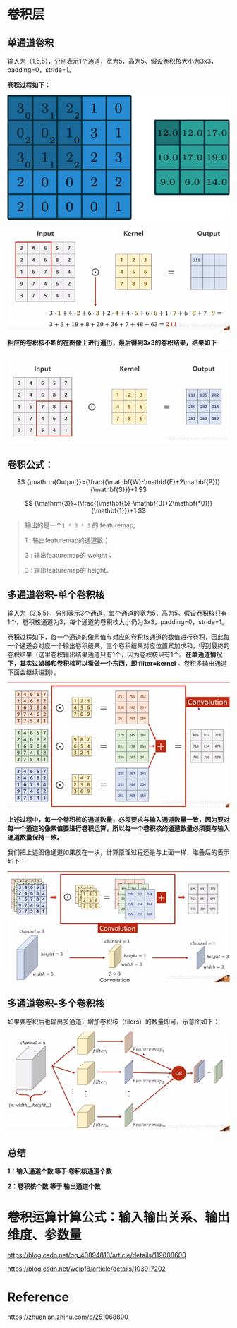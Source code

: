 # 卷积层

## 单通道卷积

输入为（1,5,5），分别表示1个通道，宽为5，高为5。假设卷积核大小为3x3，padding=0，stride=1。

**卷积过程如下：**

![在这里插入图片描述](./assets/单通道卷积3.gif)

![img](./assets/单通道卷积.png)

**相应的卷积核不断的在图像上进行遍历，最后得到3x3的卷积结果，结果如下**

![img](./assets/单通道卷积2.png)

## 卷积公式：

$$
{\mathrm{Output}}={\frac{(\mathbf{W}-\mathbf{F}+2\mathbf{P})}{\mathbf{S}}}+1
$$

$$
{\mathrm{3}}={\frac{(\mathbf{5}-\mathbf{3}+2\mathbf{*0})}{\mathbf{1}}}+1
$$

> 输出的是一个` 1 * 3 * 3 ` 的 featuremap;
>
> 1 : 输出featuremap的通道数；
>
> 3 : 输出featuremap的 weight；
>
> 3 : 输出featuremap的 height。



## 多通道卷积-单个卷积核

输入为（3,5,5），分别表示3个通道，每个通道的宽为5，高为5。假设卷积核只有1个，卷积核通道为3，每个通道的卷积核大小仍为3x3，padding=0，stride=1。

卷积过程如下，每一个通道的像素值与对应的卷积核通道的数值进行卷积，因此每一个通道会对应一个输出卷积结果，三个卷积结果对应位置累加求和，得到最终的卷积结果（这里卷积输出结果通道只有1个，因为卷积核只有1个。**在单通道情况下，其实过滤器和卷积核可以看做一个东西，即 filter=kernel** 。卷积多输出通道下面会继续讲到）。

![img](./assets/多通道1.png)

**上述过程中，每一个卷积核的通道数量，必须要求与输入通道数量一致，因为要对每一个通道的像素值要进行卷积运算，所以每一个卷积核的通道数量必须要与输入通道数量保持一致。**

我们把上述图像通道如果放在一块，计算原理过程还是与上面一样，堆叠后的表示如下：

![img](./assets/多通道2.png)



## 多通道卷积-多个卷积核

如果要卷积后也输出多通道，增加卷积核（filers）的数量即可，示意图如下：

![img](./assets/多通道3.png)



## 总结

**1：输入通道个数 等于 卷积核通道个数**

**2：卷积核个数 等于 输出通道个数**



# 卷积运算计算公式：输入输出关系、输出维度、参数量

https://blog.csdn.net/qq_40894813/article/details/119008600

https://blog.csdn.net/weipf8/article/details/103917202

# Reference

https://zhuanlan.zhihu.com/p/251068800

